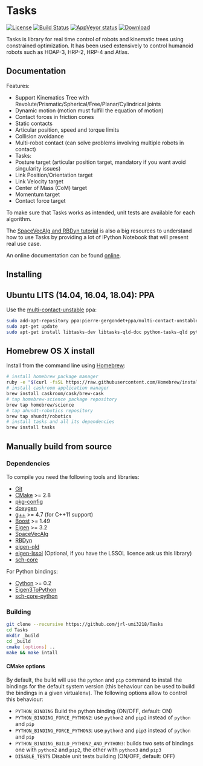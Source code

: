 Tasks
=====

[![License](https://img.shields.io/badge/License-BSD%202--Clause-green.svg)](https://opensource.org/licenses/BSD-2-Clause)
[![Build Status](https://travis-ci.org/jrl-umi3218/Tasks.svg?branch=master)](https://travis-ci.org/jrl-umi3218/Tasks)
[![AppVeyor status](https://ci.appveyor.com/api/projects/status/kteqpch13y0ac3wq/branch/master?svg=true)](https://ci.appveyor.com/project/gergondet/tasks/branch/master)
[ ![Download](https://api.bintray.com/packages/gergondet/multi-contact/Tasks%3Agergondet/images/download.svg) ](https://bintray.com/gergondet/multi-contact/Tasks%3Agergondet/_latestVersion)

Tasks is library for real time control of robots and kinematic trees using constrained optimization.
It has been used extensively to control humanoid robots such as HOAP-3, HRP-2, HRP-4 and Atlas.

Documentation
-------------

Features:
 * Support Kinematics Tree with Revolute/Prismatic/Spherical/Free/Planar/Cylindrical joints
 * Dynamic motion (motion must fulfill the equation of motion)
 * Contact forces in friction cones
 * Static contacts
 * Articular position, speed and torque limits
 * Collision avoidance
 * Multi-robot contact (can solve problems involving multiple robots in contact)
 * Tasks:
  * Posture target (articular position target, mandatory if you want avoid singularity issues)
  * Link Position/Orientation target
  * Link Velocity target
  * Center of Mass (CoM) target
  * Momentum target
  * Contact force target

To make sure that Tasks works as intended, unit tests are available for each algorithm.

The [SpaceVecAlg and RBDyn tutorial](https://github.com/jorisv/sva_rbdyn_tutorials) is also a big resources to understand how to use Tasks by providing a lot of IPython Notebook that will present real use case.

An online documentation can be found [online](https://jrl-umi3218.github.io/Tasks).

Installing
----------

## Ubuntu LITS (14.04, 16.04, 18.04): PPA

Use the [multi-contact-unstable](https://launchpad.net/~pierre-gergondet+ppa/+archive/ubuntu/multi-contact-unstable) ppa:
```bash
sudo add-apt-repository ppa:pierre-gergondet+ppa/multi-contact-unstable
sudo apt-get update
sudo apt-get install libtasks-dev libtasks-qld-doc python-tasks-qld python3-tasks-qld
```

## Homebrew OS X install

Install from the command line using [Homebrew](brew.sh):

```bash
# install homebrew package manager
ruby -e "$(curl -fsSL https://raw.githubusercontent.com/Homebrew/install/master/install)"
# install caskroom application manager
brew install caskroom/cask/brew-cask
# tap homebrew-science package repository
brew tap homebrew/science
# tap ahundt-robotics repository
brew tap ahundt/robotics
# install tasks and all its dependencies
brew install tasks
```

## Manually build from source

### Dependencies

To compile you need the following tools and libraries:

 * [Git]()
 * [CMake]() >= 2.8
 * [pkg-config]()
 * [doxygen]()
 * [g++]() >= 4.7 (for C++11 support)
 * [Boost](http://www.boost.org/doc/libs/1_58_0/more/getting_started/unix-variants.html) >= 1.49
 * [Eigen](http://eigen.tuxfamily.org/index.php?title=Main_Page) >= 3.2
 * [SpaceVecAlg](https://github.com/jrl-umi3218/SpaceVecAlg)
 * [RBDyn](https://github.com/jrl-umi3218/RBDyn)
 * [eigen-qld](https://github.com/jrl-umi3218/eigen-qld)
 * [eigen-lssol]() (Optional, if you have the LSSOL licence ask us this library)
 * [sch-core](https://github.com/jrl-umi3218/sch-core)

For Python bindings:
 * [Cython](http://cython.org/) >= 0.2
 * [Eigen3ToPython](https://github.com/jrl-umi3218/Eigen3ToPython)
 * [sch-core-python](https://github.com/jrl-umi3218/sch-core-python)

### Building

```sh
git clone --recursive https://github.com/jrl-umi3218/Tasks
cd Tasks
mkdir _build
cd _build
cmake [options] ..
make && make intall
```

#### CMake options

By default, the build will use the `python` and `pip` command to install the bindings for the default system version (this behaviour can be used to build the bindings in a given virtualenv). The following options allow to control this behaviour:

 * `PYTHON_BINDING` Build the python binding (ON/OFF, default: ON)
 * `PYTHON_BINDING_FORCE_PYTHON2`: use `python2` and `pip2` instead of `python` and `pip`
 * `PYTHON_BINDING_FORCE_PYTHON3`: use `python3` and `pip3` instead of `python` and `pip`
 * `PYTHON_BINDING_BUILD_PYTHON2_AND_PYTHON3`: builds two sets of bindings one with `python2` and `pip2`, the other with `python3` and `pip3`
 * `DISABLE_TESTS` Disable unit tests building (ON/OFF, default: OFF)
